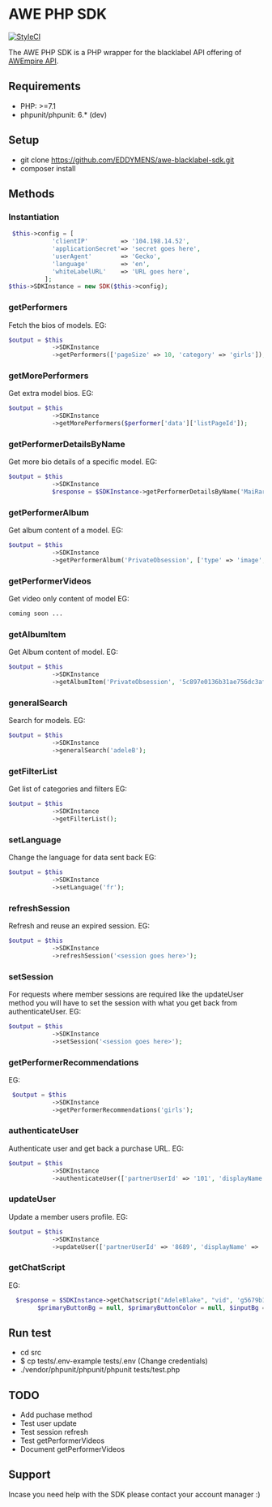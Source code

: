 # AWE PHP SDK

<!-- [![Codacy Badge](https://api.codacy.com/project/badge/Grade/989042d96d2b42b28d98c0c098bceeef)](https://app.codacy.com/app/EDDYMENS/awe-html-kit?utm_source=github.com&utm_medium=referral&utm_content=EDDYMENS/awe-html-kit&utm_campaign=Badge_Grade_Dashboard) -->

[![StyleCI](https://github.styleci.io/repos/223872088/shield?branch=master)](https://github.styleci.io/repos/223872088)

The AWE PHP SDK is a PHP wrapper for the blacklabel API offering of  [AWEmpire API](http://awempire.com).

## Requirements

- PHP: >=7.1
- phpunit/phpunit: 6.* (dev)

## Setup 
- git clone https://github.com/EDDYMENS/awe-blacklabel-sdk.git
- composer install
## Methods 
### Instantiation 
```PHP
 $this->config = [
            'clientIP'         => '104.198.14.52',
            'applicationSecret'=> 'secret goes here',
            'userAgent'        => 'Gecko',
            'language'         => 'en',
            'whiteLabelURL'    => 'URL goes here',
          ];
$this->SDKInstance = new SDK($this->config);
```
### getPerformers
Fetch the bios of models. 
EG:
```PHP
$output = $this
            ->SDKInstance
            ->getPerformers(['pageSize' => 10, 'category' => 'girls']);

```
### getMorePerformers
Get extra model bios. 
EG:
```PHP
$output = $this
            ->SDKInstance
            ->getMorePerformers($performer['data']['listPageId']);
```

### getPerformerDetailsByName
Get more bio details of a specific model. 
EG:
```PHP 
$output = $this
            ->SDKInstance
            $response = $SDKInstance->getPerformerDetailsByName('MaiRare');
```
### getPerformerAlbum
Get album content of a model. 
EG: 
```PHP 
$output = $this
            ->SDKInstance
            ->getPerformerAlbum('PrivateObsession', ['type' => 'image', 'privacy' => 'exclusive']);
```
### getPerformerVideos
Get video only content of model 
EG: 
```PHP 
coming soon ...
```
### getAlbumItem
Get Album content of model.
EG: 
```PHP 
$output = $this
            ->SDKInstance
            ->getAlbumItem('PrivateObsession', '5c897e0136b31ae756dc3afd');
```
### generalSearch
Search for models. 
EG: 
```PHP 
$output = $this
            ->SDKInstance
            ->generalSearch('adeleB');
```
### getFilterList
Get list of categories and filters 
EG:
```PHP 
$output = $this
            ->SDKInstance
            ->getFilterList();
```
### setLanguage
Change the language for data sent back 
EG: 
```PHP 
$output = $this
            ->SDKInstance
            ->setLanguage('fr');
```
### refreshSession
Refresh and reuse an expired session. 
EG: 
```PHP 
$output = $this
            ->SDKInstance
            ->refreshSession('<session goes here>');
```
### setSession
For requests where member sessions are required like the updateUser method
you will have to set the session with what you get back from authenticateUser.
EG: 
```PHP 
$output = $this
            ->SDKInstance
            ->setSession('<session goes here>');
```
### getPerformerRecommendations
EG: 
```PHP 
 $output = $this
            ->SDKInstance
            ->getPerformerRecommendations('girls');
```
### authenticateUser
Authenticate user and get back a purchase URL.
EG: 
```PHP 
$output = $this
            ->SDKInstance
            ->authenticateUser(['partnerUserId' => '101', 'displayName' => 'John Doe', 'email' => 'test@test.com']);
```
### updateUser
Update a member users profile. 
EG: 
```PHP 
$output = $this
            ->SDKInstance
            ->updateUser(['partnerUserId' => '8689', 'displayName' => 'John Doe', 'email' => 'test@test.com']);
```
### getChatScript
EG: 
```PHP 
  $response = $SDKInstance->getChatscript("AdeleBlake", "vid", 'g5679b10435a7ff3449c76e44aa1d27a1',
        $primaryButtonBg = null, $primaryButtonColor = null, $inputBg = null, $inputColor = null);
```
## Run test
- cd src 
- $ cp tests/.env-example tests/.env (Change credentials)
- ./vendor/phpunit/phpunit/phpunit  tests/test.php
## TODO
- Add puchase method
- Test user update 
- Test session refresh
- Test getPerformerVideos
- Document getPerformerVideos

## Support 
Incase you need help with the SDK please contact your account manager :)